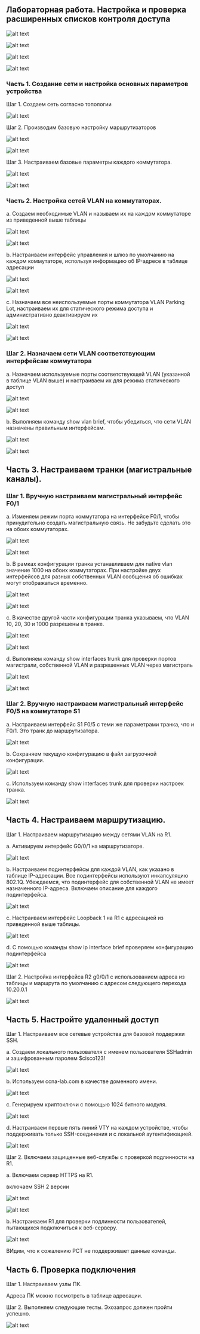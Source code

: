 
## Лабораторная работа. Настройка и проверка расширенных списков контроля доступа

![alt text](https://github.com/Eliminir/OTUSLABS/blob/Labs/LAB11/1.JPG)

![alt text](https://github.com/Eliminir/OTUSLABS/blob/Labs/LAB11/2.JPG)

![alt text](https://github.com/Eliminir/OTUSLABS/blob/Labs/LAB11/3.JPG)

![alt text](https://github.com/Eliminir/OTUSLABS/blob/Labs/LAB11/4.JPG)



### Часть 1. Создание сети и настройка основных параметров устройства

Шаг 1. Создаем сеть согласно топологии

![alt text](https://github.com/Eliminir/OTUSLABS/blob/Labs/LAB11/5.JPG)

Шаг 2. Производим базовую настройку маршрутизаторов

![alt text](https://github.com/Eliminir/OTUSLABS/blob/Labs/LAB11/6.JPG)

![alt text](https://github.com/Eliminir/OTUSLABS/blob/Labs/LAB11/7.JPG)


Шаг 3. Настраиваем базовые параметры каждого коммутатора.

![alt text](https://github.com/Eliminir/OTUSLABS/blob/Labs/LAB11/8.JPG)

![alt text](https://github.com/Eliminir/OTUSLABS/blob/Labs/LAB11/9.JPG)


### Часть 2. Настройка сетей VLAN на коммутаторах.

a.	Создаем необходимые VLAN и называем их на каждом коммутаторе из приведенной выше таблицы

![alt text](https://github.com/Eliminir/OTUSLABS/blob/Labs/LAB11/10.JPG)

![alt text](https://github.com/Eliminir/OTUSLABS/blob/Labs/LAB11/11.JPG)


b.	Настраиваем интерфейс управления и шлюз по умолчанию на каждом коммутаторе, используя информацию об IP-адресе в таблице адресации

![alt text](https://github.com/Eliminir/OTUSLABS/blob/Labs/LAB11/12.JPG)

![alt text](https://github.com/Eliminir/OTUSLABS/blob/Labs/LAB11/13.JPG)


c.	Назначаем все неиспользуемые порты коммутатора VLAN Parking Lot, настраиваем их для статического режима доступа и административно деактивируем их

![alt text](https://github.com/Eliminir/OTUSLABS/blob/Labs/LAB11/14.JPG)

![alt text](https://github.com/Eliminir/OTUSLABS/blob/Labs/LAB11/15.JPG)


### Шаг 2. Назначаем сети VLAN соответствующим интерфейсам коммутатора


a.	Назначаем используемые порты соответствующей VLAN (указанной в таблице VLAN выше) и настраиваем их для режима статического доступ

![alt text](https://github.com/Eliminir/OTUSLABS/blob/Labs/LAB11/16.JPG)

![alt text](https://github.com/Eliminir/OTUSLABS/blob/Labs/LAB11/17.JPG)


b.	Выполняем команду show vlan brief, чтобы убедиться, что сети VLAN назначены правильным интерфейсам.

![alt text](https://github.com/Eliminir/OTUSLABS/blob/Labs/LAB11/18.JPG)

![alt text](https://github.com/Eliminir/OTUSLABS/blob/Labs/LAB11/19.JPG)



## Часть 3. Настраиваем транки (магистральные каналы).

### Шаг 1. Вручную настраиваем магистральный интерфейс F0/1

a.	Изменяем режим порта коммутатора на интерфейсе F0/1, чтобы принудительно создать магистральную связь. Не забудьте сделать это на обоих коммутаторах.

![alt text](https://github.com/Eliminir/OTUSLABS/blob/Labs/LAB11/20.JPG)

![alt text](https://github.com/Eliminir/OTUSLABS/blob/Labs/LAB11/21.JPG)

b.	В рамках конфигурации транка устанавливаем для native vlan значение 1000 на обоих коммутаторах. При настройке двух интерфейсов для разных собственных VLAN сообщения об ошибках могут отображаться временно.

![alt text](https://github.com/Eliminir/OTUSLABS/blob/Labs/LAB11/22.JPG)

![alt text](https://github.com/Eliminir/OTUSLABS/blob/Labs/LAB11/23.JPG)

c.	В качестве другой части конфигурации транка указываем, что VLAN 10, 20, 30 и 1000 разрешены в транке.

![alt text](https://github.com/Eliminir/OTUSLABS/blob/Labs/LAB11/24.JPG)

![alt text](https://github.com/Eliminir/OTUSLABS/blob/Labs/LAB11/25.JPG)

d.	Выполняем команду show interfaces trunk для проверки портов магистрали, собственной VLAN и разрешенных VLAN через магистраль

![alt text](https://github.com/Eliminir/OTUSLABS/blob/Labs/LAB11/26.JPG)

![alt text](https://github.com/Eliminir/OTUSLABS/blob/Labs/LAB11/27.JPG)

### Шаг 2. Вручную настраиваем магистральный интерфейс F0/5 на коммутаторе S1

a.	Настраиваем интерфейс S1 F0/5 с теми же параметрами транка, что и F0/1. Это транк до маршрутизатора.

![alt text](https://github.com/Eliminir/OTUSLABS/blob/Labs/LAB11/28.JPG)

b.	Сохраняем текущую конфигурацию в файл загрузочной конфигурации.

![alt text](https://github.com/Eliminir/OTUSLABS/blob/Labs/LAB11/29.JPG)

c.	Используем команду show interfaces trunk для проверки настроек транка.

![alt text](https://github.com/Eliminir/OTUSLABS/blob/Labs/LAB11/30.JPG)


## Часть 4. Настраиваем маршрутизацию.

Шаг 1. Настраиваем маршрутизацию между сетями VLAN на R1.

a.	Активируем интерфейс G0/0/1 на маршрутизаторе.

![alt text](https://github.com/Eliminir/OTUSLABS/blob/Labs/LAB11/31.JPG)

b.	Настраиваем подинтерфейсы для каждой VLAN, как указано в таблице IP-адресации. Все подинтерфейсы используют инкапсуляцию 802.1Q. Убеждаемся, что подинтерфейс для собственной VLAN не имеет назначенного IP-адреса. Включаем описание для каждого подинтерфейса.

![alt text](https://github.com/Eliminir/OTUSLABS/blob/Labs/LAB11/32.JPG)

c.	Настраиваем интерфейс Loopback 1 на R1 с адресацией из приведенной выше таблицы.

![alt text](https://github.com/Eliminir/OTUSLABS/blob/Labs/LAB11/33.JPG)

d.	С помощью команды show ip interface brief проверяем конфигурацию подинтерфейса

![alt text](https://github.com/Eliminir/OTUSLABS/blob/Labs/LAB11/34.JPG)

Шаг 2. Настройка интерфейса R2 g0/0/1 с использованием адреса из таблицы и маршрута по умолчанию с адресом следующего перехода 10.20.0.1

![alt text](https://github.com/Eliminir/OTUSLABS/blob/Labs/LAB11/35.JPG)


## Часть 5. Настройте удаленный доступ


Шаг 1. Настраиваем все сетевые устройства для базовой поддержки SSH.

a.	Создаем локального пользователя с именем пользователя SSHadmin и зашифрованным паролем $cisco123!

![alt text](https://github.com/Eliminir/OTUSLABS/blob/Labs/LAB11/36.JPG)

b.	Используем ccna-lab.com в качестве доменного имени.

![alt text](https://github.com/Eliminir/OTUSLABS/blob/Labs/LAB11/37.JPG)

c.	Генерируем криптоключи с помощью 1024 битного модуля.

![alt text](https://github.com/Eliminir/OTUSLABS/blob/Labs/LAB11/38.JPG)

d.	Настраиваем первые пять линий VTY на каждом устройстве, чтобы поддерживать только SSH-соединения и с локальной аутентификацией.

![alt text](https://github.com/Eliminir/OTUSLABS/blob/Labs/LAB11/39.JPG)

Шаг 2. Включаем защищенные веб-службы с проверкой подлинности на R1.

a.	Включаем сервер HTTPS на R1.

 включаем SSH 2 версии 
 
![alt text](https://github.com/Eliminir/OTUSLABS/blob/Labs/LAB11/40.JPG)
 

![alt text](https://github.com/Eliminir/OTUSLABS/blob/Labs/LAB11/43.JPG)

b.	Настраиваем R1 для проверки подлинности пользователей, пытающихся подключиться к веб-серверу.

![alt text](https://github.com/Eliminir/OTUSLABS/blob/Labs/LAB11/41.JPG)

ВИдим, что к сожалению PCT не поддерживает данные команды.

## Часть 6. Проверка подключения

Шаг 1. Настраиваем узлы ПК.

Адреса ПК можно посмотреть в таблице адресации.

Шаг 2. Выполняем следующие тесты. Эхозапрос должен пройти успешно.

![alt text](https://github.com/Eliminir/OTUSLABS/blob/Labs/LAB11/42.JPG)













